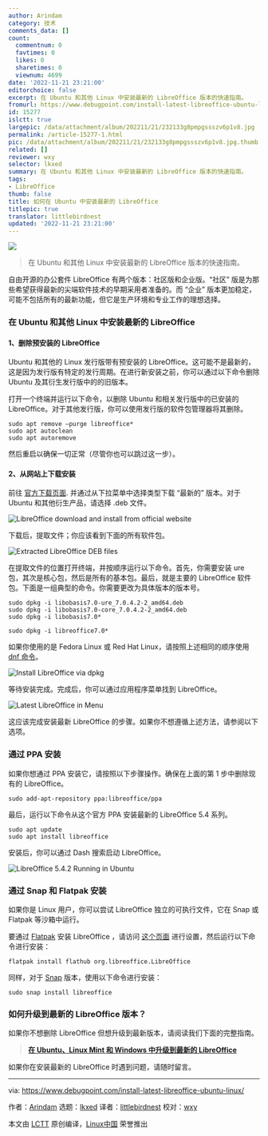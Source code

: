 ```yaml
---
author: Arindam
category: 技术
comments_data: []
count:
  commentnum: 0
  favtimes: 0
  likes: 0
  sharetimes: 0
  viewnum: 4699
date: '2022-11-21 23:21:00'
editorchoice: false
excerpt: 在 Ubuntu 和其他 Linux 中安装最新的 LibreOffice 版本的快速指南。
fromurl: https://www.debugpoint.com/install-latest-libreoffice-ubuntu-linux/
id: 15277
islctt: true
largepic: /data/attachment/album/202211/21/232133g8pmpgssszv6p1v8.jpg
permalink: /article-15277-1.html
pic: /data/attachment/album/202211/21/232133g8pmpgssszv6p1v8.jpg.thumb.jpg
related: []
reviewer: wxy
selector: lkxed
summary: 在 Ubuntu 和其他 Linux 中安装最新的 LibreOffice 版本的快速指南。
tags:
- LibreOffice
thumb: false
title: 如何在 Ubuntu 中安装最新的 LibreOffice
titlepic: true
translator: littlebirdnest
updated: '2022-11-21 23:21:00'
---
```


![](/data/attachment/album/202211/21/232133g8pmpgssszv6p1v8.jpg)



> 
> 在 Ubuntu 和其他 Linux 中安装最新的 LibreOffice 版本的快速指南。
> 
> 
> 


自由开源的办公套件 LibreOffice 有两个版本：社区版和企业版。“社区” 版是为那些希望获得最新的尖端软件技术的早期采用者准备的。而 “企业” 版本更加稳定，可能不包括所有的最新功能，但它是生产环境和专业工作的理想选择。


### 在 Ubuntu 和其他 Linux 中安装最新的 LibreOffice


#### 1、删除预安装的 LibreOffice


Ubuntu 和其他的 Linux 发行版带有预安装的 LibreOffice。这可能不是最新的，这是因为发行版有特定的发行周期。在进行新安装之前，你可以通过以下命令删除 Ubuntu 及其衍生发行版中的的旧版本。


打开一个终端并运行以下命令，以删除 Ubuntu 和相关发行版中的已安装的 LibreOffice。对于其他发行版，你可以使用发行版的软件包管理器将其删除。



```
sudo apt remove –purge libreoffice*
sudo apt autoclean
sudo apt autoremove

```

然后重启以确保一切正常（尽管你也可以跳过这一步）。


#### 2、从网站上下载安装


前往 [官方下载页面](https://www.libreoffice.org/download/download/). 并通过从下拉菜单中选择类型下载 “最新的” 版本。对于 Ubuntu 和其他衍生产品，请选择 .deb 文件。


![LibreOffice download and install from official website](/data/attachment/album/202211/21/232138a6uk0nd3v355uun9.jpg)


下载后，提取文件；你应该看到下面的所有软件包。


![Extracted LibreOffice DEB files](/data/attachment/album/202211/21/232217yafdfpf5e60pqs1c.jpg)


在提取文件的位置打开终端，并按顺序运行以下命令。首先，你需要安装 ure 包，其次是核心包，然后是所有的基本包。最后，就是主要的 LibreOffice 软件包。下面是一组典型的命令。你需要更改为具体版本的版本号。



```
sudo dpkg -i libobasis7.0-ure_7.0.4.2-2_amd64.deb
sudo dpkg -i libobasis7.0-core_7.0.4.2-2_amd64.deb
sudo dpkg -i libobasis7.0*

```


```
sudo dpkg -i libreoffice7.0*

```

如果你使用的是 Fedora Linux 或 Red Hat Linux，请按照上述相同的顺序使用 [dnf 命令](https://www.debugpoint.com/dnf-commands-examples/)。


![Install LibreOffice via dpkg](/data/attachment/album/202211/21/232223x3y2yyiyi8wzwyn8.jpg)


等待安装完成。完成后，你可以通过应用程序菜单找到 LibreOffice。


![Latest LibreOffice in Menu](/data/attachment/album/202211/21/232229zhys9yzt7pthhhhy.jpg)


这应该完成安装最新 LibreOffice 的步骤。如果你不想遵循上述方法，请参阅以下选项。


### 通过 PPA 安装


如果你想通过 PPA 安装它，请按照以下步骤操作。确保在上面的第 1 步中删除现有的 LibreOffice。



```
sudo add-apt-repository ppa:libreoffice/ppa

```

最后，运行以下命令从这个官方 PPA 安装最新的 LibreOffice 5.4 系列。



```
sudo apt update
sudo apt install libreoffice

```

安装后，你可以通过 Dash 搜索启动 LibreOffice。


![LibreOffice 5.4.2 Running in Ubuntu](/data/attachment/album/202211/21/232139h8uxrr66yuww70ee.png)


### 通过 Snap 和 Flatpak 安装


如果你是 Linux 用户，你可以尝试 LibreOffice 独立的可执行文件，它在 Snap 或 Flatpak 等沙箱中运行。


要通过 [Flatpak](https://flathub.org/apps/details/org.libreoffice.LibreOffice) 安装 LibreOffice ，请访问 [这个页面](https://flatpak.org/setup/) 进行设置，然后运行以下命令进行安装：



```
flatpak install flathub org.libreoffice.LibreOffice

```

同样，对于 [Snap](https://snapcraft.io/libreoffice) 版本，使用以下命令进行安装：



```
sudo snap install libreoffice

```

### 如何升级到最新的 LibreOffice 版本？


如果你不想删除 LibreOffice 但想升级到最新版本，请阅读我们下面的完整指南。



> 
> **[在 Ubuntu、Linux Mint 和 Windows 中升级到最新的 LibreOffice](https://www.debugpoint.com/libreoffice-upgrade-update-latest/)**
> 
> 
> 


如果你在安装最新的 LibreOffice 时遇到问题，请随时留言。




---


via: <https://www.debugpoint.com/install-latest-libreoffice-ubuntu-linux/>


作者：[Arindam](https://www.debugpoint.com/author/admin1/) 选题：[lkxed](https://github.com/lkxed) 译者：[littlebirdnest](https://github.com/littlebirdnest) 校对：[wxy](https://github.com/wxy)


本文由 [LCTT](https://github.com/LCTT/TranslateProject) 原创编译，[Linux中国](https://linux.cn/) 荣誉推出